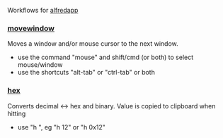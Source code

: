 Workflows for [alfredapp](https://www.alfredapp.com/)

### [movewindow](../blob/main/MoveWindow.alfredworkflow)
Moves a window and/or mouse cursor to the next window.

- use the command "mouse" and shift/cmd (or both) to select mouse/window
- use the shortcuts "alt-tab" or "ctrl-tab" or both

### [hex](../blob/main/HEX.alfredworkflow)
Converts decimal <-> hex and binary. Value is copied to clipboard when hitting <enter>

- use "h <value>", eg "h 12" or "h 0x12"
